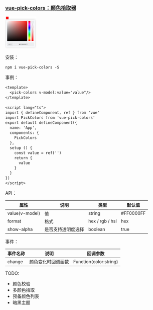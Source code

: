 ### [vue-pick-colors：颜色拾取器](https://github.com/qiuzongyuan/vue-pick-colors)

<img src="./images/effect.png" style="zoom:20%;" />

安装：

```
npm i vue-pick-colors -S
```

事例：

```vue
<template>
  <pick-colors v-model:value="value"/>
</template>

<script lang="ts">
import { defineComponent, ref } from 'vue'
import PickColors from 'vue-pick-colors'
export default defineComponent({
  name: 'App',
  components: {
    PickColors
  },
  setup () {
    const value = ref('')
    return {
      value
    }
  }
})
</script>
```

API：

| 属性           | 说明               | 类型            | 默认值    |
| -------------- | ------------------ | --------------- | --------- |
| value(v-model) | 值                 | string          | #FF0000FF |
| format         | 格式               | hex / rgb / hsl | hex       |
| show-alpha     | 是否支持透明度选择 | boolean         | true      |

事件：

| 事件名称 | 说明               | 回调参数               |
| -------- | ------------------ | ---------------------- |
| change   | 颜色变化时回调函数 | Function(color:string) |



TODO:

- 颜色校验
- 多颜色拾取
- 预备颜色列表
- 暗黑主题